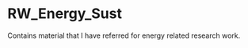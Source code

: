 RW_Energy_Sust
==============

Contains material that I have referred for energy related research work.
